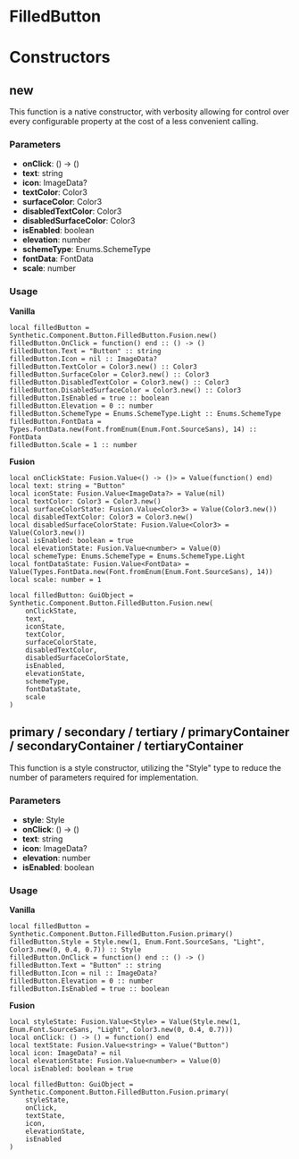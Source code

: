 # FilledButton


# Constructors


## new
This function is a native constructor, with verbosity allowing for control over every configurable property at the cost of a less convenient calling.

### Parameters
- **onClick**: () -> ()
- **text**: string
- **icon**: ImageData?
- **textColor**: Color3
- **surfaceColor**: Color3
- **disabledTextColor**: Color3
- **disabledSurfaceColor**: Color3
- **isEnabled**: boolean
- **elevation**: number
- **schemeType**: Enums.SchemeType
- **fontData**: FontData
- **scale**: number


### Usage

**Vanilla**
```luau
local filledButton = Synthetic.Component.Button.FilledButton.Fusion.new()
filledButton.OnClick = function() end :: () -> ()
filledButton.Text = "Button" :: string
filledButton.Icon = nil :: ImageData?
filledButton.TextColor = Color3.new() :: Color3
filledButton.SurfaceColor = Color3.new() :: Color3
filledButton.DisabledTextColor = Color3.new() :: Color3
filledButton.DisabledSurfaceColor = Color3.new() :: Color3
filledButton.IsEnabled = true :: boolean
filledButton.Elevation = 0 :: number
filledButton.SchemeType = Enums.SchemeType.Light :: Enums.SchemeType
filledButton.FontData = Types.FontData.new(Font.fromEnum(Enum.Font.SourceSans), 14) :: FontData
filledButton.Scale = 1 :: number
```

**Fusion**
```luau
local onClickState: Fusion.Value<() -> ()> = Value(function() end)
local text: string = "Button"
local iconState: Fusion.Value<ImageData?> = Value(nil)
local textColor: Color3 = Color3.new()
local surfaceColorState: Fusion.Value<Color3> = Value(Color3.new())
local disabledTextColor: Color3 = Color3.new()
local disabledSurfaceColorState: Fusion.Value<Color3> = Value(Color3.new())
local isEnabled: boolean = true
local elevationState: Fusion.Value<number> = Value(0)
local schemeType: Enums.SchemeType = Enums.SchemeType.Light
local fontDataState: Fusion.Value<FontData> = Value(Types.FontData.new(Font.fromEnum(Enum.Font.SourceSans), 14))
local scale: number = 1

local filledButton: GuiObject = Synthetic.Component.Button.FilledButton.Fusion.new(
	onClickState,
	text,
	iconState,
	textColor,
	surfaceColorState,
	disabledTextColor,
	disabledSurfaceColorState,
	isEnabled,
	elevationState,
	schemeType,
	fontDataState,
	scale
)
```
## primary / secondary / tertiary / primaryContainer / secondaryContainer / tertiaryContainer
This function is a style constructor, utilizing the "Style" type to reduce the number of parameters required for implementation.

### Parameters
- **style**: Style
- **onClick**: () -> ()
- **text**: string
- **icon**: ImageData?
- **elevation**: number
- **isEnabled**: boolean


### Usage

**Vanilla**
```luau
local filledButton = Synthetic.Component.Button.FilledButton.Fusion.primary()
filledButton.Style = Style.new(1, Enum.Font.SourceSans, "Light", Color3.new(0, 0.4, 0.7)) :: Style
filledButton.OnClick = function() end :: () -> ()
filledButton.Text = "Button" :: string
filledButton.Icon = nil :: ImageData?
filledButton.Elevation = 0 :: number
filledButton.IsEnabled = true :: boolean
```

**Fusion**
```luau
local styleState: Fusion.Value<Style> = Value(Style.new(1, Enum.Font.SourceSans, "Light", Color3.new(0, 0.4, 0.7)))
local onClick: () -> () = function() end
local textState: Fusion.Value<string> = Value("Button")
local icon: ImageData? = nil
local elevationState: Fusion.Value<number> = Value(0)
local isEnabled: boolean = true

local filledButton: GuiObject = Synthetic.Component.Button.FilledButton.Fusion.primary(
	styleState,
	onClick,
	textState,
	icon,
	elevationState,
	isEnabled
)
```